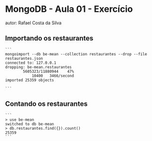 # MongoDB - Aula 01 - Exercício
autor: Rafael Costa da Silva

## Importando os restaurantes

    ```
    mongoimport --db be-mean --collection restaurantes --drop --file restaurantes.json
    connected to: 127.0.0.1
    dropping: be-mean.restaurantes
    		5605323/11880944	47%
    			10400	3466/second
    imported 25359 objects

    ```

## Contando os restaurantes

    ```
    > use be-mean
    switched to db be-mean
    > db.restaurantes.find({}).count()
    25359
    ```
